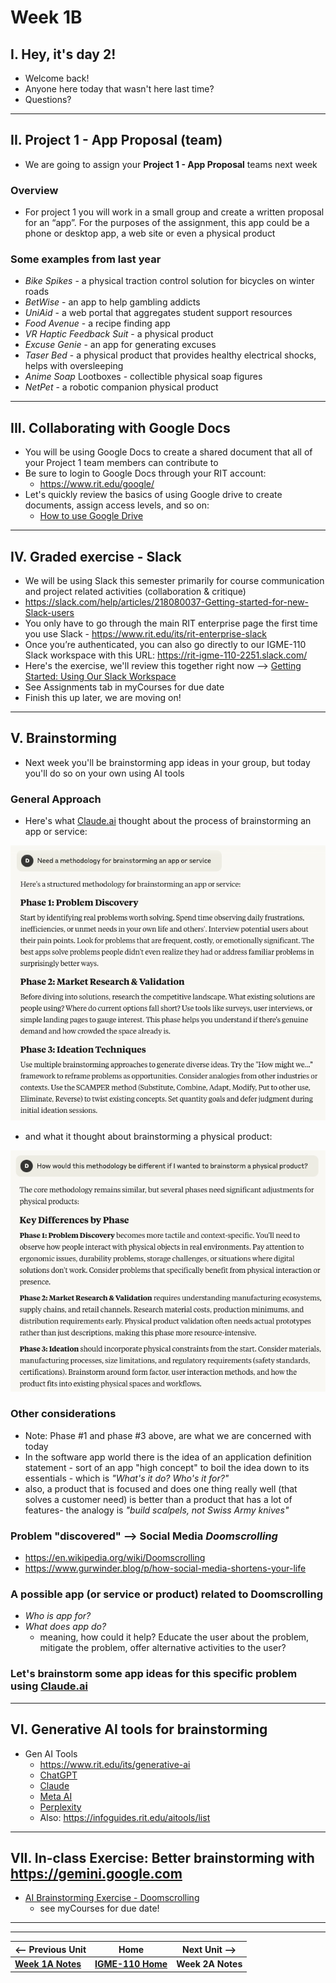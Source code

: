 # Week 1B

## I. Hey, it's day 2!
- Welcome back!
- Anyone here today that wasn't here last time?
- Questions?

---

## II. Project 1 - App Proposal (team)

- We are going to assign your **Project 1 - App Proposal** teams next week

### Overview
- For project 1 you will work in a small group and create a written proposal for an “app”. For the purposes of the assignment, this app could be a phone or desktop app, a web site or even a physical product

### Some examples from last year
- *Bike Spikes* - a physical traction control solution for bicycles on winter roads
- *BetWise* - an app to help gambling addicts
- *UniAid* - a web portal that aggregates student support resources
- *Food Avenue* - a recipe finding app
- *VR Haptic Feedback Suit* - a physical product
- *Excuse Genie* - an app for generating excuses
- *Taser Bed* - a physical product that provides healthy electrical shocks, helps with oversleeping
- *Anime Soap* Lootboxes - collectible physical soap figures
- *NetPet* - a robotic companion physical product

---

## III. Collaborating with Google Docs
- You will be using Google Docs to create a shared document that all of your Project 1 team members can contribute to 
- Be sure to login to Google Docs through your RIT account:
  - https://www.rit.edu/google/
- Let's quickly review the basics of using Google drive to create documents, assign access levels, and so on:
  - [How to use Google Drive](https://support.google.com/drive/answer/2424384)

---

## IV. Graded exercise - Slack
- We will be using Slack this semester primarily for course communication and project related activities (collaboration & critique)
- https://slack.com/help/articles/218080037-Getting-started-for-new-Slack-users
- You only have to go through the main RIT enterprise page the first time you use Slack - https://www.rit.edu/its/rit-enterprise-slack
- Once you’re authenticated, you can also go directly to our IGME-110 Slack workspace with this URL:  https://rit-igme-110-2251.slack.com/
- Here's the exercise, we'll review this together right now --> [Getting Started: Using Our Slack Workspace](https://docs.google.com/document/d/13Cuvi89jYdkzTEW_Wwsojk8bLBiLooFspHxqaOumhUI/edit?usp=sharing)
- See Assignments tab in myCourses for due date
- Finish this up later, we are moving on!

---

## V. Brainstorming
- Next week you'll be brainstorming app ideas in your group, but today you'll do so on your own using AI tools

### General Approach

- Here's what [Claude.ai](https://claude.ai) thought about the process of brainstorming an app or service:

![screenshot](../_images/claude-brainstorm-1.png)

- and what it thought about brainstorming a physical product:

![screenshot](../_images/claude-brainstorm-2.png)

### Other considerations
- Note: Phase #1 and phase #3 above, are what we are concerned with today
- In the software app world there is the idea of an application definition statement - sort of an app "high concept" to boil the idea down to its essentials - which is *"What's it do? Who's it for?"*
- also, a product that is focused and does one thing really well (that solves a customer need) is better than a product that has a lot of features- the analogy is *"build scalpels, not Swiss Army knives"*

### Problem "discovered" --> Social Media *Doomscrolling*

- https://en.wikipedia.org/wiki/Doomscrolling
- https://www.gurwinder.blog/p/how-social-media-shortens-your-life

### A possible app (or service or product) related to Doomscrolling
- *Who is app for?*
- *What does app do?*
  - meaning, how could it help? Educate the user about the problem, mitigate the problem, offer alternative activities to the user?

### Let's brainstorm some app ideas for this specific problem using [Claude.ai](https://claude.ai/)

----

## VI. Generative AI tools for brainstorming
- Gen AI Tools
  - https://www.rit.edu/its/generative-ai
  - [ChatGPT](https://chatgpt.com/)
  - [Claude](https://claude.ai/)
  - [Meta AI](https://meta.ai/)
  - [Perplexity](https://perplexity.ai/)
  - Also: https://infoguides.rit.edu/aitools/list

---

## VII. In-class Exercise: Better brainstorming with https://gemini.google.com

- [AI Brainstorming Exercise - Doomscrolling](../exercises/ai-brainstorming-2151.md)
  - see myCourses for due date!



---
---

| <-- Previous Unit | Home | Next Unit -->
| --- | --- | --- 
|   [**Week 1A Notes**](1A.md)  |  [**IGME-110 Home**](../) | **Week 2A Notes**
